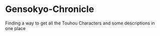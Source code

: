 # Gensokyo-Chronicle
Finding a way to get all the Touhou Characters and some descriptions in one place
